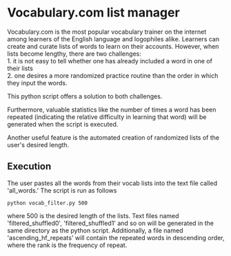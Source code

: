 # Vocabulary.com list manager

Vocabulary.com is the most popular vocabulary trainer on the internet among learners of the English language and logophiles alike. Learners can create and curate lists of words to learn on their accounts. However, when lists become lengthy, there are two challenges: </br>
    1. it is not easy to tell whether one has already included a word in one of their lists </br>
    2. one desires a more randomized practice routine than the order in which they input the words.
    
This python script offers a solution to both challenges.

Furthermore, valuable statistics like the number of times a word has been repeated (indicating the relative difficulty in learning that word) will be generated when the script is executed.

Another useful feature is the automated creation of randomized lists of the user's desired length.

## Execution
The user pastes all the words from their vocab lists into the text file called 'all_words.'
The script is run as follows

    python vocab_filter.py 500
    
where 500 is the desired length of the lists. Text files named 'filtered_shuffled0', 'filtered_shuffled1' and so on will be generated in the same directory as the python script. Additionally, a file named 'ascending_hf_repeats' will contain the repeated words in descending order, where the rank is the frequency of repeat.

